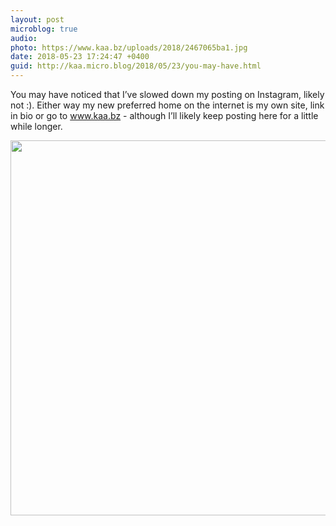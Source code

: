 ```yaml
---
layout: post
microblog: true
audio: 
photo: https://www.kaa.bz/uploads/2018/2467065ba1.jpg
date: 2018-05-23 17:24:47 +0400
guid: http://kaa.micro.blog/2018/05/23/you-may-have.html
---
```

You may have noticed that I’ve slowed down my posting on Instagram, likely not :). Either way my new preferred home on the internet is my own site, link in bio or go to www.kaa.bz - although I’ll likely keep posting here for a little while longer.

<img src="https://www.kaa.bz/uploads/2018/2467065ba1.jpg" width="600" height="600" />
